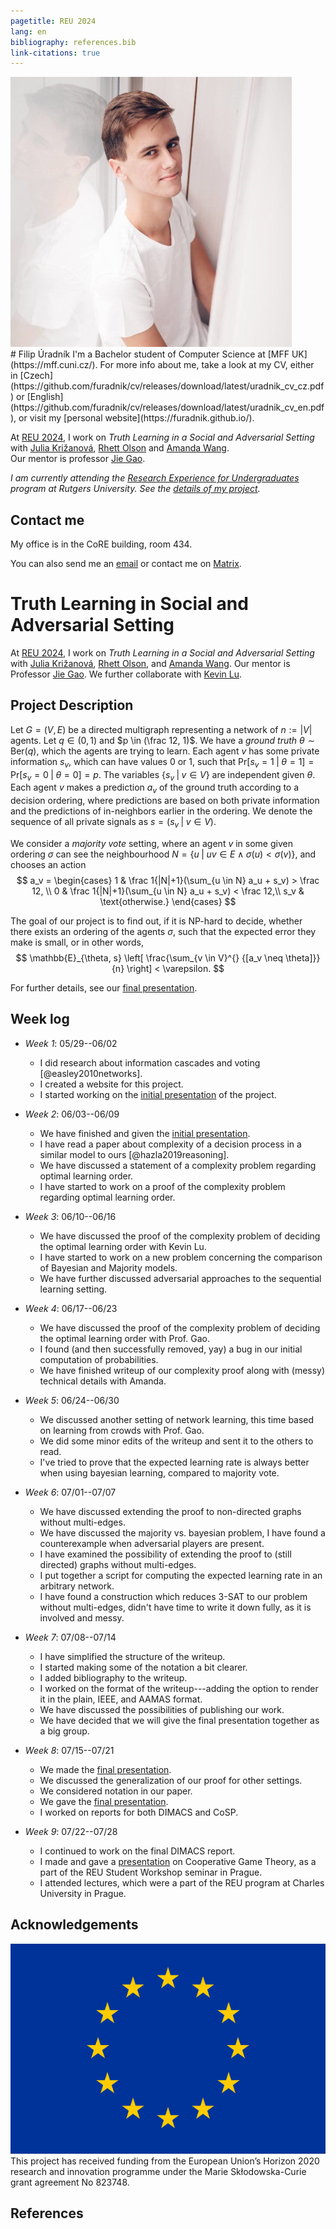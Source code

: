 ```yaml
---
pagetitle: REU 2024
lang: en
bibliography: references.bib
link-citations: true
---
```


<div id="profilepic_div"><img id="profilepic" src="data/profile_pic.jpg"/></div>
# Filip&nbsp;Úradník
I'm a Bachelor student of Computer Science at&nbsp;[MFF&nbsp;UK](https://mff.cuni.cz/).
For more info about me, take a look at&nbsp;my&nbsp;CV, either in&nbsp;[Czech](https://github.com/furadnik/cv/releases/download/latest/uradnik_cv_cz.pdf)
or&nbsp;[English](https://github.com/furadnik/cv/releases/download/latest/uradnik_cv_en.pdf), or&nbsp;visit my&nbsp;[personal&nbsp;website](https://furadnik.github.io/).

At [REU 2024](https://reu.dimacs.rutgers.edu/2024/), I work on _Truth Learning in a Social and Adversarial Setting_ with&nbsp;[Julia Križanová](https://reu.dimacs.rutgers.edu/~jk2238/), [Rhett Olson](https://reu.dimacs.rutgers.edu/~ro330/) and [Amanda Wang](https://reu.dimacs.rutgers.edu/~aw1115/).\
Our mentor is professor [Jie Gao](https://sites.rutgers.edu/jie-gao/about/).

_I am currently attending the [Research Experience for Undergraduates](https://reu.dimacs.rutgers.edu/) program at Rutgers University. See the [details of my project](https://reu.dimacs.rutgers.edu/~fu37/)._

## Contact me

My office is in the CoRE building, room 434.

You can also send me an [email](mailto:uradnik@kam.mff.cuni.cz) or&nbsp;contact me on [Matrix](https://matrix.to/#/@furadnik:matrix.org).

# Truth Learning in Social and Adversarial Setting

At [REU 2024](https://reu.dimacs.rutgers.edu/2024/), I work on _Truth Learning in a Social and Adversarial Setting_ with&nbsp;[Julia Križanová](https://reu.dimacs.rutgers.edu/~jk2238/), [Rhett Olson](https://reu.dimacs.rutgers.edu/~ro330/), and&nbsp;[Amanda&nbsp;Wang](https://reu.dimacs.rutgers.edu/~aw1115/).
Our mentor is Professor [Jie Gao](https://sites.rutgers.edu/jie-gao/about/).
We further collaborate with [Kevin Lu](https://www.math.rutgers.edu/people/department-directory/detail/344-department-directory/1983-lu-kevin).

## Project Description

Let $G = \left( V,E \right)$ be a directed multigraph representing a network of $n := |V|$ agents.
Let $q \in (0,1)$ and $p \in (\frac 12, 1)$. 
We have a *ground truth* $\theta \sim \text{Ber}(q)$, which the agents are trying to learn.
Each agent $v$ has some private information $s_v$, which can have values 0 or 1, such that $\text{Pr}[s_v = 1 \;|\; \theta = 1] = \text{Pr}[s_v = 0 \;|\; \theta = 0] = p$.
The variables $\{s_v \;|\; v \in V\}$ are independent given $\theta$.
Each agent $v$ makes a prediction $a_v$ of the ground truth according to a decision ordering, where predictions are based on both private information and the predictions of in-neighbors earlier in the ordering. 
We denote the sequence of all private signals as $s = (s_v \;|\; v \in V)$.

We consider a *majority vote* setting, where an agent $v$ in some given ordering $\sigma$ can see the neighbourhood $N = \{u \;|\; uv \in E \land \sigma(u) < \sigma(v) \}$, and chooses an action  $$
    a_v = \begin{cases}
        1 & \frac 1{|N|+1}(\sum_{u \in N} a_u + s_v) > \frac 12, \\
        0 & \frac 1{|N|+1}(\sum_{u \in N} a_u + s_v) < \frac 12,\\
        s_v & \text{otherwise.}
    \end{cases}
$$

The goal of our project is to find out, if it is NP-hard to decide, whether there exists an ordering of the agents $\sigma$, such that the expected error they make is small, or in other words, $$
		\mathbb{E}_{\theta, s} \left[ \frac{\sum_{v \in V}^{} {[a_v \neq \theta]}}{n} \right] < \varepsilon.
$$

For further details, see our [final presentation](data/final_prez.pdf).

## Week log

* _Week 1_: 05/29--06/02
    - I did research about information cascades and voting [@easley2010networks].
    - I created a website for this project.
    - I started working on the [initial presentation](data/initial_prez.pdf) of the project.

* _Week 2_: 06/03--06/09
    - We have finished and given the [initial presentation](data/initial_prez.pdf).
    - I have read a paper about complexity of a decision process in a similar model to ours [@hazla2019reasoning].
    - We have discussed a statement of a complexity problem regarding optimal learning order.
    - I have started to work on a proof of the complexity problem regarding optimal learning order.

* _Week 3_: 06/10--06/16
    - We have discussed the proof of the complexity problem of deciding the optimal learning order with Kevin Lu.
    - I have started to work on a new problem concerning the comparison of Bayesian and Majority models.
    - We have further discussed adversarial approaches to the sequential learning setting.

* _Week 4_: 06/17--06/23
    - We have discussed the proof of the complexity problem of deciding the optimal learning order with Prof. Gao.
    - I found (and then successfully removed, yay) a bug in our initial computation of probabilities.
    - We have finished writeup of our complexity proof along with (messy) technical details with Amanda.

* _Week 5_: 06/24--06/30
    - We discussed another setting of network learning, this time based on learning from crowds with Prof. Gao.
    - We did some minor edits of the writeup and sent it to the others to read.
    - I've tried to prove that the expected learning rate is always better when using bayesian learning, compared to majority vote.
    
* _Week 6_: 07/01--07/07
    - We have discussed extending the proof to non-directed graphs without multi-edges.
    - We have discussed the majority vs. bayesian problem, I have found a counterexample when adversarial players are present.
    - I have examined the possibility of extending the proof to (still directed) graphs without multi-edges.
    - I put together a script for computing the expected learning rate in an arbitrary network.
    - I have found a construction which reduces 3-SAT to our problem without multi-edges, didn't have time to write it down fully, as it is involved and messy.

* _Week 7_: 07/08--07/14
    - I have simplified the structure of the writeup.
    - I started making some of the notation a bit clearer.
    - I added bibliography to the writeup.
    - I worked on the format of the writeup---adding the option to render it in the plain, IEEE, and AAMAS format. 
    - We have discussed the possibilities of publishing our work.
    - We have decided that we will give the final presentation together as a big group.

* _Week 8_: 07/15--07/21
    - We made the [final presentation](data/final_prez.pdf).
    - We discussed the generalization of our proof for other settings.
    - We considered notation in our paper.
    - We gave the [final presentation](data/final_prez.pdf).
    - I worked on reports for both DIMACS and CoSP.

* _Week 9_: 07/22--07/28
    - I continued to work on the final DIMACS report.
    - I made and gave a [presentation](https://github.com/furadnik/reu_prez/releases/tag/latest) on Cooperative Game Theory, as a part of the REU Student Workshop seminar in Prague.
    - I attended lectures, which were a part of the REU program at Charles University in Prague.

## Acknowledgements

<div id="eu_div"><img id="eu" src="data/eu.png"/></div>
This project has received funding from the European Union’s Horizon 2020 research and innovation programme under the Marie Skłodowska-Curie grant agreement No 823748.

## References
